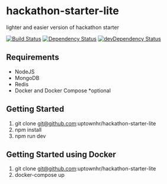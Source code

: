 # hackathon-starter-lite
lighter and easier version of hackathon starter

[![Build Status](https://travis-ci.org/uptownhr/hackathon-starter-lite.svg)](https://travis-ci.org/uptownhr/hackathon-starter-lite)
[![Dependency Status](https://david-dm.org/uptownhr/hackathon-starter-lite.svg)](https://david-dm.org/uptownhr/hackathon-starter-lite)
[![devDependency Status](https://david-dm.org/uptownhr/hackathon-starter-lite/dev-status.svg)](https://david-dm.org/uptownhr/hackathon-starter-lite)


## Requirements
- NodeJS
- MongoDB
- Redis
- Docker and Docker Compose *optional

## Getting Started
1. git clone git@github.com:uptownhr/hackathon-starter-lite
2. npm install
3. npm run dev

## Getting Started using Docker
1. git clone git@github.com:uptownhr/hackathon-starter-lite
2. docker-compose up

